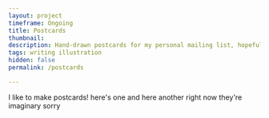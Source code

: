 ```yaml
---
layout: project
timeframe: Ongoing
title: Postcards
thumbnail: 
description: Hand-drawn postcards for my personal mailing list, hopefully published monthly but at least quarterly. Topics are usually topical, and feature bees and plants on a regular basis.
tags: writing illustration
hidden: false
permalink: /postcards

---
```


I like to make postcards!
here's one
and here another
right now they're imaginary
sorry
